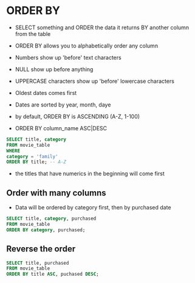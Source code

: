 # ORDER BY

- SELECT something and ORDER the data it returns BY another column from the table

- ORDER BY allows you to alphabetically order any column

- Numbers show up 'before' text characters

- NULL show up before anything

- UPPERCASE characters show up 'before' lowercase characters

- Oldest dates comes first

- Dates are sorted by year, month, daye

- by default, ORDER BY is ASCENDING (A-Z, 1-100)

- ORDER BY column_name ASC|DESC

```sql
SELECT title, category
FROM movie_table
WHERE
category = 'family'
ORDER BY title; -- A-Z
```

- the titles that have numerics in the beginning will come first

## Order with many columns

- Data will be ordered by category first, then by purchased date

```sql
SELECT title, category, purchased
FROM movie_table
ORDER BY category, purchased;
```

## Reverse the order

```sql
SELECT title, purchased
FROM movie_table
ORDER BY title ASC, puchased DESC;
```
